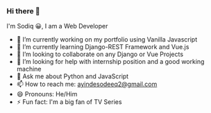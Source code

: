 ### Hi there 👋

<!--
**realAyinde/realAyinde** is a ✨ _special_ ✨ repository because its `README.md` (this file) appears on your GitHub profile.

Here are some ideas to get you started:

- 🔭 I’m currently working on 
- 🌱 I’m currently learning ...
- 👯 I’m looking to collaborate on ...
- 🤔 I’m looking for help with ...
- 💬 Ask me about ...
- 📫 How to reach me: ...
- 😄 Pronouns: he/him
- ⚡ Fun fact: ...
-->

I'm Sodiq 😀, I am a Web Developer

- 🔭 I’m currently working on my portfolio using Vanilla Javascript
- 🌱 I’m currently learning Django-REST Framework and Vue.js
- 👯 I’m looking to collaborate on any Django or Vue Projects
- 🤔 I’m looking for help with internship position and a good working machine
- 💬 Ask me about Python and JavaScript
- 📫 How to reach me: ayindesodeeq2@gmail.com
- 😄 Pronouns: He/Him
- ⚡ Fun fact: I'm a big fan of TV Series
